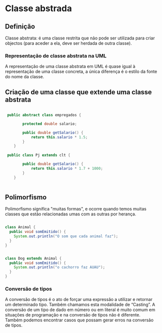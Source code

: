 # Classe abstrada

## Definição

Classe abstrata: é uma classe restrita que não pode ser utilizada para criar objectos (para aceder a ela, deve ser herdada de outra classe).

### Representação de classe abstrata na UML

A representação de uma classe abstrata em UML é quase igual à representação de uma classe concreta, a única diferença é o estilo da fonte do nome da classe.


## Criação de uma classe que extende uma classe abstrata

```Java

 public abstract class empregados {

        protected double salario;

        public double getSalario() {
            return this.salario * 1.5;
        }
    }
    
 public class Pj extends clt {

        public double getSalario() {
            return this.salario * 1.7 + 1000;
        }
    }
    
```

## Polimorfismo

Polimorfismo significa "muitas formas", e ocorre quando temos muitas classes que estão relacionadas umas com as outras por herança.

```Java

class Animal {
  public void somEmitido() {
    System.out.println("O som que cada animal faz");
  }
}


class Dog extends Animal {
  public void somEmitido() {
    System.out.println("o cachorro faz AUAU");
  }
}

```

### Conversão de tipos

A conversão de tipos é o ato de forçar uma expressão a utilizar e retornar um determinado tipo. Também chamamos esta modalidade de “Casting”. A conversão de um tipo de dado em número ou em literal é muito comum em situações de programação e na conversão de tipos não é diferente. Também podemos encontrar casos que possam gerar erros na conversão de tipos.
